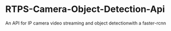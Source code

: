# RTPS-Camera-Object-Detection-Api
An API for IP camera video streaming and object detectionwith a faster-rcnn
